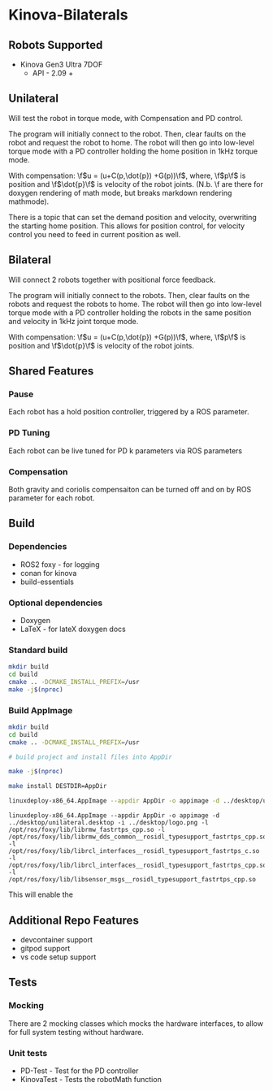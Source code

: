 # Kinova-Bilaterals

## Robots Supported

* Kinova Gen3 Ultra 7DOF
  * API - 2.09 +

## Unilateral

Will test the robot in torque mode, with Compensation and PD control.

The program will initially connect to the robot.
Then, clear faults on the robot and request the robot to home.
The robot will then go into low-level torque mode
with a PD controller holding the home position in 1kHz torque mode.

With compensation: \f$u = (u+C(p,\dot{p}) +G(p))\f$, where, 
\f$p\f$ is position and \f$\dot{p}\f$ is velocity of the robot joints. (N.b. \f are there for doxygen rendering of math mode, but breaks markdown rendering mathmode).

There is a topic that can set the demand position and velocity, overwriting the starting home position.
This allows for position control, for velocity control you need to feed in current position as well.

## Bilateral

Will connect 2 robots together with positional force feedback.

The program will initially connect to the robots.
Then, clear faults on the robots and request the robots to home.
The robot will then go into low-level torque mode
with a PD controller holding the robots in the same position and velocity in 1kHz joint torque mode.

With compensation: \f$u = (u+C(p,\dot{p}) +G(p))\f$, where, 
\f$p\f$ is position and \f$\dot{p}\f$ is velocity of the robot joints.


## Shared Features

### Pause
Each robot has a hold position controller, triggered by a ROS parameter.

### PD Tuning
Each robot can be live tuned for PD k parameters via ROS parameters

### Compensation 
Both gravity and coriolis compensaiton can be turned off and on by ROS parameter for each robot.


## Build

### Dependencies

* ROS2 foxy - for logging
* conan for kinova
* build-essentials

### Optional dependencies

* Doxygen
* LaTeX - for lateX doxygen docs

### Standard build

```bash
mkdir build
cd build
cmake .. -DCMAKE_INSTALL_PREFIX=/usr
make -j$(nproc)
```

### Build AppImage

```bash
mkdir build
cd build
cmake .. -DCMAKE_INSTALL_PREFIX=/usr

# build project and install files into AppDir

make -j$(nproc)

make install DESTDIR=AppDir

linuxdeploy-x86_64.AppImage --appdir AppDir -o appimage -d ../desktop/unilateral_mock.desktop -i ../desktop/logo.png -l /opt/ros/foxy/lib/librmw_fastrtps_cpp.so -l /opt/ros/foxy/lib/librmw_dds_common__rosidl_typesupport_fastrtps_cpp.so -l /opt/ros/foxy/lib/librcl_interfaces__rosidl_typesupport_fastrtps_c.so -l /opt/ros/foxy/lib/librcl_interfaces__rosidl_typesupport_fastrtps_cpp.so -l /opt/ros/foxy/lib/libsensor_msgs__rosidl_typesupport_fastrtps_cpp.so 
```

```
linuxdeploy-x86_64.AppImage --appdir AppDir -o appimage -d ../desktop/unilateral.desktop -i ../desktop/logo.png -l /opt/ros/foxy/lib/librmw_fastrtps_cpp.so -l /opt/ros/foxy/lib/librmw_dds_common__rosidl_typesupport_fastrtps_cpp.so -l /opt/ros/foxy/lib/librcl_interfaces__rosidl_typesupport_fastrtps_c.so -l /opt/ros/foxy/lib/librcl_interfaces__rosidl_typesupport_fastrtps_cpp.so -l /opt/ros/foxy/lib/libsensor_msgs__rosidl_typesupport_fastrtps_cpp.so 
```
This will enable the 

## Additional Repo Features

* devcontainer support
* gitpod support
* vs code setup support

## Tests

### Mocking 

There are 2 mocking classes which mocks the hardware interfaces, to allow for full system testing without hardware.

### Unit tests

* PD-Test - Test for the PD controller
* KinovaTest - Tests the robotMath function 